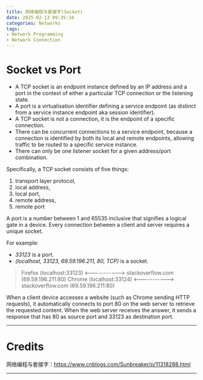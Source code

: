 ```yaml
---
title: 网络编程与套接字(Socket)
date: 2025-02-13 09:35:34
categories: Networks
tags: 
- Network Programming
- Network Connection
---
```


# Socket vs Port

- A TCP socket is an endpoint instance defined by an IP address and a port in the context of either a particular TCP connection or the listening state.
- A port is a virtualisation identifier defining a service endpoint (as distinct from a service instance endpoint aka session identifier).
- A TCP socket is not a connection, it is the endpoint of a specific connection.
- There can be concurrent connections to a service endpoint, because a connection is identified by both its local and remote endpoints, allowing traffic to be routed to a specific service instance.
- There can only be one listener socket for a given address/port combination.


Specifically, a TCP socket consists of five things:
1. transport layer protocol,
2. local address,
3. local port, 
4. remote address, 
5. remote port

A port is a number between 1 and 65535 inclusive that signifies a logical gate in a device. Every connection between a client and server requires a unique socket.

For example:
- *33123* is a port.
- *(localhost, 33123, 69.59.196.211, 80, TCP)* is a socket.

> Firefox (localhost:33123) <-----------> stackoverflow.com (69.59.196.211:80)
Chrome  (localhost:33124) <-----------> stackoverflow.com (69.59.196.211:80)

When a client device accesses a website (such as Chrome sending HTTP requests), it automatically connects to port 80 on the web server to retrieve the requested content. When the web server receives the answer, it sends a response that has 80 as source port and 33123 as destination port.

---

# Credits

网络编程与套接字：https://www.cnblogs.com/Sunbreaker/p/11318288.html

---